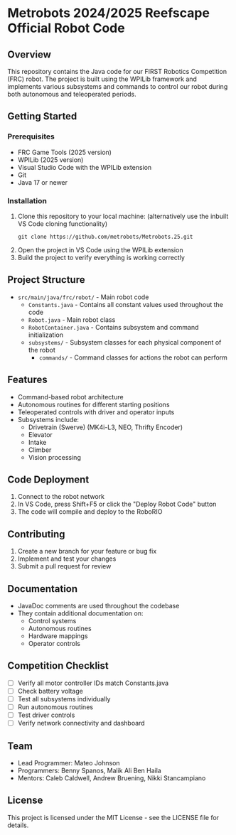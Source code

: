 # Metrobots 2024/2025 Reefscape Official Robot Code

## Overview
This repository contains the Java code for our FIRST Robotics Competition (FRC) robot. The project is built using the WPILib framework and implements various subsystems and commands to control our robot during both autonomous and teleoperated periods.

## Getting Started

### Prerequisites
- FRC Game Tools (2025 version)
- WPILib (2025 version)
- Visual Studio Code with the WPILib extension
- Git
- Java 17 or newer

### Installation
1. Clone this repository to your local machine: (alternatively use the inbuilt VS Code cloning functionality)
   ```
   git clone https://github.com/metrobots/Metrobots.25.git
   ```
2. Open the project in VS Code using the WPILib extension
3. Build the project to verify everything is working correctly

## Project Structure
- `src/main/java/frc/robot/` - Main robot code
  - `Constants.java` - Contains all constant values used throughout the code
  - `Robot.java` - Main robot class
  - `RobotContainer.java` - Contains subsystem and command initialization
  - `subsystems/` - Subsystem classes for each physical component of the robot
    - `commands/` - Command classes for actions the robot can perform

## Features
- Command-based robot architecture
- Autonomous routines for different starting positions
- Teleoperated controls with driver and operator inputs
- Subsystems include:
  - Drivetrain (Swerve) (MK4i-L3, NEO, Thrifty Encoder)
  - Elevator
  - Intake
  - Climber
  - Vision processing

## Code Deployment
1. Connect to the robot network
2. In VS Code, press Shift+F5 or click the "Deploy Robot Code" button
3. The code will compile and deploy to the RoboRIO

## Contributing
1. Create a new branch for your feature or bug fix
2. Implement and test your changes
3. Submit a pull request for review

## Documentation
- JavaDoc comments are used throughout the codebase
- They contain additional documentation on:
  - Control systems
  - Autonomous routines
  - Hardware mappings
  - Operator controls

## Competition Checklist
- [ ] Verify all motor controller IDs match Constants.java
- [ ] Check battery voltage
- [ ] Test all subsystems individually
- [ ] Run autonomous routines
- [ ] Test driver controls
- [ ] Verify network connectivity and dashboard

## Team
- Lead Programmer: Mateo Johnson
- Programmers: Benny Spanos, Malik Ali Ben Haila
- Mentors: Caleb Caldwell, Andrew Bruening, Nikki Stancampiano

## License
This project is licensed under the MIT License - see the LICENSE file for details.